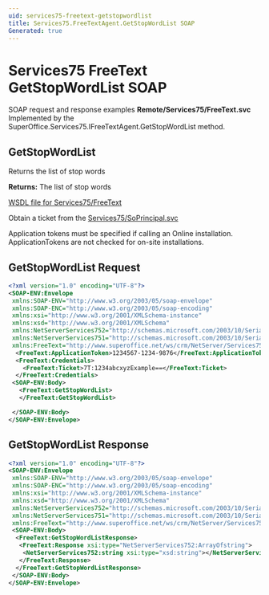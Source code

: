 ```yaml
---
uid: services75-freetext-getstopwordlist
title: Services75.FreeTextAgent.GetStopWordList SOAP
Generated: true
---
```


# Services75 FreeText GetStopWordList SOAP

SOAP request and response examples **Remote/Services75/FreeText.svc**
Implemented by the <see cref="M:SuperOffice.Services75.IFreeTextAgent.GetStopWordList">SuperOffice.Services75.IFreeTextAgent.GetStopWordList</see> method.

## GetStopWordList

Returns the list of stop words


**Returns:** The list of stop words


[WSDL file for Services75/FreeText](../Services75-FreeText.md)

Obtain a ticket from the [Services75/SoPrincipal.svc](../SoPrincipal/SoPrincipal.md)

Application tokens must be specified if calling an Online installation. ApplicationTokens are not checked for on-site installations.

## GetStopWordList Request

```xml
<?xml version="1.0" encoding="UTF-8"?>
<SOAP-ENV:Envelope
 xmlns:SOAP-ENV="http://www.w3.org/2003/05/soap-envelope"
 xmlns:SOAP-ENC="http://www.w3.org/2003/05/soap-encoding"
 xmlns:xsi="http://www.w3.org/2001/XMLSchema-instance"
 xmlns:xsd="http://www.w3.org/2001/XMLSchema"
 xmlns:NetServerServices752="http://schemas.microsoft.com/2003/10/Serialization/Arrays"
 xmlns:NetServerServices751="http://schemas.microsoft.com/2003/10/Serialization/"
 xmlns:FreeText="http://www.superoffice.net/ws/crm/NetServer/Services75">
  <FreeText:ApplicationToken>1234567-1234-9876</FreeText:ApplicationToken>
  <FreeText:Credentials>
    <FreeText:Ticket>7T:1234abcxyzExample==</FreeText:Ticket>
  </FreeText:Credentials>
 <SOAP-ENV:Body>
   <FreeText:GetStopWordList>
   </FreeText:GetStopWordList>

 </SOAP-ENV:Body>
</SOAP-ENV:Envelope>

```


## GetStopWordList Response

```xml
<?xml version="1.0" encoding="UTF-8"?>
<SOAP-ENV:Envelope
 xmlns:SOAP-ENV="http://www.w3.org/2003/05/soap-envelope"
 xmlns:SOAP-ENC="http://www.w3.org/2003/05/soap-encoding"
 xmlns:xsi="http://www.w3.org/2001/XMLSchema-instance"
 xmlns:xsd="http://www.w3.org/2001/XMLSchema"
 xmlns:NetServerServices752="http://schemas.microsoft.com/2003/10/Serialization/Arrays"
 xmlns:NetServerServices751="http://schemas.microsoft.com/2003/10/Serialization/"
 xmlns:FreeText="http://www.superoffice.net/ws/crm/NetServer/Services75">
 <SOAP-ENV:Body>
  <FreeText:GetStopWordListResponse>
   <FreeText:Response xsi:type="NetServerServices752:ArrayOfstring">
    <NetServerServices752:string xsi:type="xsd:string"></NetServerServices752:string>
   </FreeText:Response>
  </FreeText:GetStopWordListResponse>
 </SOAP-ENV:Body>
</SOAP-ENV:Envelope>

```

